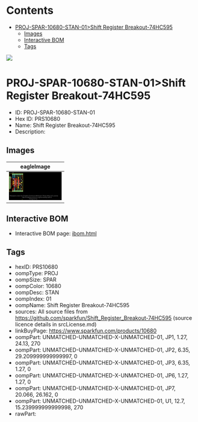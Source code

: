 



Contents
========

* [PROJ-SPAR-10680-STAN-01>Shift Register Breakout-74HC595](#proj-spar-10680-stan-01shift-register-breakout-74hc595)
	* [Images](#images)
	* [Interactive BOM](#interactive-bom)
	* [Tags](#tags)
  
![][im]
# PROJ-SPAR-10680-STAN-01>Shift Register Breakout-74HC595

- ID: PROJ-SPAR-10680-STAN-01
- Hex ID: PRS10680
- Name: Shift Register Breakout-74HC595
- Description: 

## Images
  
  

|eagleImage|
| :---: |
|[![eagleImage](eagleImage_140.png)](eagleImage_600.png)|

## Interactive BOM

- Interactive BOM page: [ibom.html](kicad/bom/ibom.html)

## Tags

- hexID: PRS10680
- oompType: PROJ
- oompSize: SPAR
- oompColor: 10680
- oompDesc: STAN
- oompIndex: 01
- oompName: Shift Register Breakout-74HC595
- sources: All source files from https://github.com/sparkfun/Shift_Register_Breakout-74HC595 (source licence details in srcLicense.md)
- linkBuyPage: https://www.sparkfun.com/products/10680
- oompPart: UNMATCHED-UNMATCHED-X-UNMATCHED-01, JP1, 1.27, 24.13, 270
- oompPart: UNMATCHED-UNMATCHED-X-UNMATCHED-01, JP2, 6.35, 29.209999999999997, 0
- oompPart: UNMATCHED-UNMATCHED-X-UNMATCHED-01, JP3, 6.35, 1.27, 0
- oompPart: UNMATCHED-UNMATCHED-X-UNMATCHED-01, JP6, 1.27, 1.27, 0
- oompPart: UNMATCHED-UNMATCHED-X-UNMATCHED-01, JP7, 20.066, 26.162, 0
- oompPart: UNMATCHED-UNMATCHED-X-UNMATCHED-01, U1, 12.7, 15.239999999999998, 270
- rawPart: 



[im]: eagleImage_450.png

